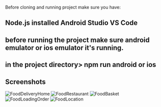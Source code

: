 Before cloning and running project make sure you have:

Node.js installed 
Android Studio
VS Code
-----------------------------------------------------------------------
before running the project make sure android emulator or ios emulator it's running.
----------------------------------------------------------
in the project directory> npm run android or ios
----------------------------------------------------
Screenshots
----------------------------
![FoodDeliveryHome](https://github.com/KgatlisoLM/deliveroo-clone/assets/39485154/74e16078-7161-4df8-ab92-2d6518379763)
![FoodRestaurant](https://github.com/KgatlisoLM/deliveroo-clone/assets/39485154/493f4ea8-e12b-4e77-b418-ee7dff01abd2)
![FoodBasket](https://github.com/KgatlisoLM/deliveroo-clone/assets/39485154/8a24e0a7-9837-49e3-bdd4-7b611d52e2af)
![FoodLoadingOrder](https://github.com/KgatlisoLM/deliveroo-clone/assets/39485154/375708ee-e3f6-4d5b-9d82-a767f0f729b7)
![FoodLocation](https://github.com/KgatlisoLM/deliveroo-clone/assets/39485154/f75ced5f-54d7-40bc-9fa2-f1638e2409d5)
